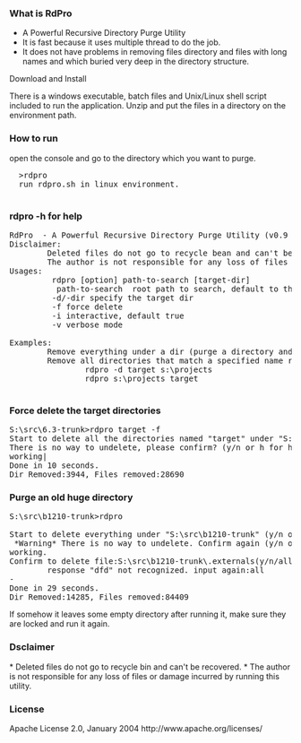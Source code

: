 <h3>What is RdPro</h3>

* A Powerful Recursive Directory Purge Utility 
* It is fast because it uses multiple thread to do the job.
* It does not have problems in removing files directory and files with long names and which buried very deep in the directory structure. 

Download and Install

There is a windows executable, batch files and Unix/Linux shell script included to run the application. Unzip and put the files in a directory on the environment path. 

<h3>How to run</h3>

  open the console and go to the directory which you want to purge. 
  <pre>
  >rdpro
  run rdpro.sh in linux environment.
  </pre>


<h3>rdpro -h for help</h3>

<pre>
RdPro  - A Powerful Recursive Directory Purge Utility (v0.9 build 203 MHISoft Oct 2014, Shareware, Tony Xue)
Disclaimer:
        Deleted files do not go to recycle bean and can't be recovered.
        The author is not responsible for any loss of files or damage incurred by running this utility.
Usages:
         rdpro [option] path-to-search [target-dir]
          path-to-search  root path to search, default to the current dir.
         -d/-dir specify the target dir
         -f force delete
         -i interactive, default true
         -v verbose mode
         
Examples:
        Remove everything under a dir (purge a directory and everything under it): rdpro c:\mytempfiles
        Remove all directories that match a specified name recursively:
                rdpro -d target s:\projects
                rdpro s:\projects target

</pre>


<h3>Force delete the target directories</h3>

<pre>
S:\src\6.3-trunk>rdpro target -f
Start to delete all the directories named "target" under "S:\src\6.3-trunk".
There is no way to undelete, please confirm? (y/n or h for help)y
working|
Done in 10 seconds.
Dir Removed:3944, Files removed:28690
</pre>

<h3>Purge an old huge directory</h3>

<pre>
S:\src\b1210-trunk>rdpro

Start to delete everything under "S:\src\b1210-trunk" (y/n or h for help)?y
 *Warning* There is no way to undelete. Confirm again (y/n or h for help)?y
working.
Confirm to delete file:S:\src\b1210-trunk\.externals(y/n/all)?dfd
        response "dfd" not recognized. input again:all
-
Done in 29 seconds.
Dir Removed:14285, Files removed:84409
</pre>


If somehow it leaves some empty directory after running it, make sure they are locked and run it again. 

<h3>Dsclaimer</h3>
* Deleted files do not go to recycle bin and can't be recovered.
* The author is not responsible for any loss of files or damage incurred by running this utility.

<h3>License</h3>
Apache License 2.0, January 2004 http://www.apache.org/licenses/
